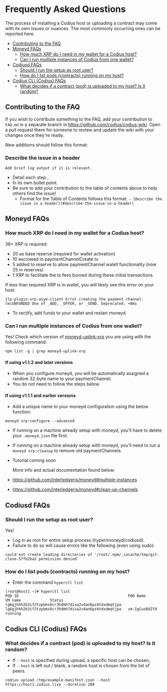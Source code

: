 # Frequently Asked Questions

The process of installing a Codius host or uploading a contract may come with its own issues or nuances. The most commonly occurring ones can be reported here.

- [Contributing to the FAQ](#contributing-to-the-faq)
- [Moneyd FAQs](#moneyd-faqs)
  - [How much XRP do I need in my wallet for a Codius host?](#how-much-xrp-do-i-need-in-my-wallet-for-a-codius-host)
  - [Can I run multiple instances of Codius from one wallet?](#can-i-run-multiple-instances-of-codius-from-one-wallet)
- [Codiusd FAQs](#codiusd-faqs)
  - [Should I run the setup as root user?](#should-i-run-the-setup-as-root-user)
  - [How do I list pods (contracts) running on my host?](#how-do-i-list-pods-contracts-running-on-my-host)
- [Codius CLI (Codius) FAQs](#codius-cli-codius-faqs)
  - [What decides if a contract (pod) is uploaded to my host? Is it random?](#what-decides-if-a-contract-pod-is-uploaded-to-my-host-is-it-random)

## Contributing to the FAQ

If you wish to contribute something to the FAQ, add your contribution to `FAQ.md` in a separate branch in https://github.com/codius/codius-wiki. Open a pull request there for someone to review and update the wiki with your changes once they're ready.

New additions should follow this format:

### Describe the issue in a header
```
Add brief log output if it is relevant.
```
* Detail each step...
* In its own bullet point.
* Be sure to add your contribution to the table of contents above to help others find the issue!
  * Format for the Table of Contents follows this format: `- [Describe the issue in a header](#describe-the-issue-in-a-header)`

## Moneyd FAQs

### How much XRP do I need in my wallet for a Codius host?
36+ XRP is required:
* 20 as base reserve (required for wallet activation)
* 10 escrowed in paymentChannelCreate tx
* 5 added to reserve to allow paymentChannel walelt functionality (now 25 in reserves)
* 1 XRP to facilitate the tx fees burned during these initial transactions.

If less than required XRP is in wallet, you will likely see this error on your host:
```
ilp-plugin-xrp-asym-client Error creating the payment channel: tecUNFUNDED One of _ADD, _OFFER, or _SEND. Deprecated. +0ms
```
* To rectify, add funds to your wallet and restart moneyd.

### Can I run multiple instances of Codius from one wallet?
Yes!
Check which version of [moneyd-uplink-xrp](https://github.com/interledgerjs/moneyd-uplink-xrp) you are using with the following command:
```
npm list -g | grep moneyd-uplink-xrp
```
#### If using v1.1.2 and later versions
* When you configure moneyd, you will be automatically assigned a random 32-byte name to your paymentChannel.
* You do not need to follow the steps below.

#### If using v1.1.1 and earlier versions
* Add a unique name to your moneyd configuration using the below function:
```
moneyd xrp:configure --advanced
```
* If running on a machine already setup with moneyd, you'll have to delete your `.moneyd.json` file first.
* If running on a machine already setup with moneyd, you'll need to run a `moneyd xrp:cleanup` to remove old paymentChannels.
* Tutorial coming soon

  More info and actual documentation found below: 
* https://github.com/interledgerjs/moneyd#multiple-instances
* https://github.com/interledgerjs/moneyd#clean-up-channels
## Codiusd FAQs

### Should I run the setup as root user?
Yes!
* Log in as root for entire setup process (hyper/moneyd/codiusd).
* Failure to do so will cause errors like the following (even using sudo):
```
could not create leading directories of '/root/.npm/_cacache/tmp/git-clone-57fb2ba2 permission denied`
```

### How do I list pods (contracts) running on my host?
* Enter the command `hyperctl list`
```
[root@host1 ~]# hyperctl list
POD ID                                                 POD Name                                               VM name             Status
lg6gjhhh2b3if2tzpbms6cr3hdmh7dixa2v4an6pz4tdxdmqtjpa   lg6gjhhh2b3if2tzpbms6cr3hdmh7dixa2v4an6pz4tdxdmqtjpa   vm-IgCwzBdZfd       running
```

## Codius CLI (Codius) FAQs

### What decides if a contract (pod) is uploaded to my host? Is it random?
* If `--host` is specified during upload, a specific host can be chosen;
* If `--host` is left out / blank, a random host is chosen from the list of peers.
```
codius upload /tmp/example-manifest.json --host https://host1.codius.live --duration 200
```
